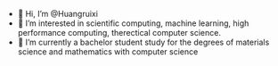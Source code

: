 - 👋 Hi, I’m @Huangruixi
- 👀 I’m interested in scientific computing, machine learning, high performance computing, therectical computer science.
- 🌱 I’m currently a bachelor student study for the degrees of materials science and mathematics with computer science
